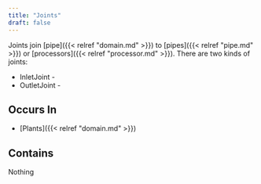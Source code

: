 ```yaml
---
title: "Joints"
draft: false
---
```


Joints join [pipe]({{< relref "domain.md" >}}) to 
[pipes]({{< relref "pipe.md" >}}) or 
[processors]({{< relref "processor.md" >}}). There are two kinds of joints: 
* InletJoint -
* OutletJoint - 

## Occurs In

* [Plants]({{< relref "domain.md" >}})


## Contains
Nothing
